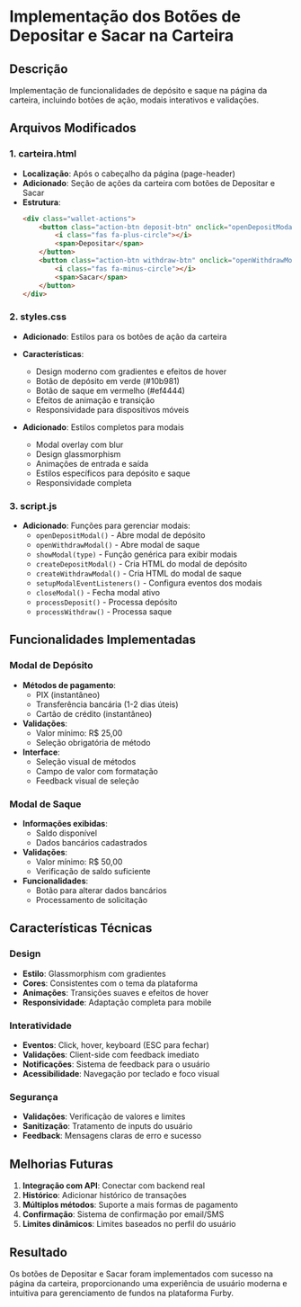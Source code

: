 # Implementação dos Botões de Depositar e Sacar na Carteira

## Descrição
Implementação de funcionalidades de depósito e saque na página da carteira, incluindo botões de ação, modais interativos e validações.

## Arquivos Modificados

### 1. carteira.html
- **Localização**: Após o cabeçalho da página (page-header)
- **Adicionado**: Seção de ações da carteira com botões de Depositar e Sacar
- **Estrutura**:
  ```html
  <div class="wallet-actions">
      <button class="action-btn deposit-btn" onclick="openDepositModal()">
          <i class="fas fa-plus-circle"></i>
          <span>Depositar</span>
      </button>
      <button class="action-btn withdraw-btn" onclick="openWithdrawModal()">
          <i class="fas fa-minus-circle"></i>
          <span>Sacar</span>
      </button>
  </div>
  ```

### 2. styles.css
- **Adicionado**: Estilos para os botões de ação da carteira
- **Características**:
  - Design moderno com gradientes e efeitos de hover
  - Botão de depósito em verde (#10b981)
  - Botão de saque em vermelho (#ef4444)
  - Efeitos de animação e transição
  - Responsividade para dispositivos móveis

- **Adicionado**: Estilos completos para modais
  - Modal overlay com blur
  - Design glassmorphism
  - Animações de entrada e saída
  - Estilos específicos para depósito e saque
  - Responsividade completa

### 3. script.js
- **Adicionado**: Funções para gerenciar modais:
  - `openDepositModal()` - Abre modal de depósito
  - `openWithdrawModal()` - Abre modal de saque
  - `showModal(type)` - Função genérica para exibir modais
  - `createDepositModal()` - Cria HTML do modal de depósito
  - `createWithdrawModal()` - Cria HTML do modal de saque
  - `setupModalEventListeners()` - Configura eventos dos modais
  - `closeModal()` - Fecha modal ativo
  - `processDeposit()` - Processa depósito
  - `processWithdraw()` - Processa saque

## Funcionalidades Implementadas

### Modal de Depósito
- **Métodos de pagamento**:
  - PIX (instantâneo)
  - Transferência bancária (1-2 dias úteis)
  - Cartão de crédito (instantâneo)
- **Validações**:
  - Valor mínimo: R$ 25,00
  - Seleção obrigatória de método
- **Interface**:
  - Seleção visual de métodos
  - Campo de valor com formatação
  - Feedback visual de seleção

### Modal de Saque
- **Informações exibidas**:
  - Saldo disponível
  - Dados bancários cadastrados
- **Validações**:
  - Valor mínimo: R$ 50,00
  - Verificação de saldo suficiente
- **Funcionalidades**:
  - Botão para alterar dados bancários
  - Processamento de solicitação

## Características Técnicas

### Design
- **Estilo**: Glassmorphism com gradientes
- **Cores**: Consistentes com o tema da plataforma
- **Animações**: Transições suaves e efeitos de hover
- **Responsividade**: Adaptação completa para mobile

### Interatividade
- **Eventos**: Click, hover, keyboard (ESC para fechar)
- **Validações**: Client-side com feedback imediato
- **Notificações**: Sistema de feedback para o usuário
- **Acessibilidade**: Navegação por teclado e foco visual

### Segurança
- **Validações**: Verificação de valores e limites
- **Sanitização**: Tratamento de inputs do usuário
- **Feedback**: Mensagens claras de erro e sucesso

## Melhorias Futuras
1. **Integração com API**: Conectar com backend real
2. **Histórico**: Adicionar histórico de transações
3. **Múltiplos métodos**: Suporte a mais formas de pagamento
4. **Confirmação**: Sistema de confirmação por email/SMS
5. **Limites dinâmicos**: Limites baseados no perfil do usuário

## Resultado
Os botões de Depositar e Sacar foram implementados com sucesso na página da carteira, proporcionando uma experiência de usuário moderna e intuitiva para gerenciamento de fundos na plataforma Furby.